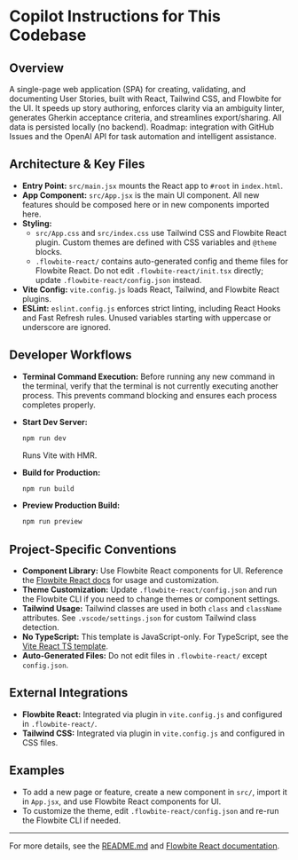 # Copilot Instructions for This Codebase

## Overview
A single-page web application (SPA) for creating, validating, and documenting User Stories, built with React, Tailwind CSS, and Flowbite for the UI. It speeds up story authoring, enforces clarity via an ambiguity linter, generates Gherkin acceptance criteria, and streamlines export/sharing. All data is persisted locally (no backend).
Roadmap: integration with GitHub Issues and the OpenAI API for task automation and intelligent assistance.


## Architecture & Key Files

- **Entry Point:** `src/main.jsx` mounts the React app to `#root` in `index.html`.
- **App Component:** `src/App.jsx` is the main UI component. All new features should be composed here or in new components imported here.
- **Styling:**
  - `src/App.css` and `src/index.css` use Tailwind CSS and Flowbite React plugin. Custom themes are defined with CSS variables and `@theme` blocks.
  - `.flowbite-react/` contains auto-generated config and theme files for Flowbite React. Do not edit `.flowbite-react/init.tsx` directly; update `.flowbite-react/config.json` instead.
- **Vite Config:** `vite.config.js` loads React, Tailwind, and Flowbite React plugins.
- **ESLint:** `eslint.config.js` enforces strict linting, including React Hooks and Fast Refresh rules. Unused variables starting with uppercase or underscore are ignored.

## Developer Workflows

- **Terminal Command Execution:**
  Before running any new command in the terminal, verify that the terminal is not currently executing another process.
  This prevents command blocking and ensures each process completes properly.

- **Start Dev Server:**
  ```sh
  npm run dev
  ```
  Runs Vite with HMR.

- **Build for Production:**
  ```sh
  npm run build
  ```

- **Preview Production Build:**
  ```sh
  npm run preview
  ```

## Project-Specific Conventions

- **Component Library:** Use Flowbite React components for UI. Reference the [Flowbite React docs](https://flowbite-react.com/docs/components/accordion.md) for usage and customization.
- **Theme Customization:** Update `.flowbite-react/config.json` and run the Flowbite CLI if you need to change themes or component settings.
- **Tailwind Usage:** Tailwind classes are used in both `class` and `className` attributes. See `.vscode/settings.json` for custom Tailwind class detection.
- **No TypeScript:** This template is JavaScript-only. For TypeScript, see the [Vite React TS template](https://github.com/vitejs/vite/tree/main/packages/create-vite/template-react-ts).
- **Auto-Generated Files:** Do not edit files in `.flowbite-react/` except `config.json`.

## External Integrations

- **Flowbite React:** Integrated via plugin in `vite.config.js` and configured in `.flowbite-react/`.
- **Tailwind CSS:** Integrated via plugin in `vite.config.js` and configured in CSS files.

## Examples

- To add a new page or feature, create a new component in `src/`, import it in `App.jsx`, and use Flowbite React components for UI.
- To customize the theme, edit `.flowbite-react/config.json` and re-run the Flowbite CLI if needed.

---

For more details, see the [README.md](../README.md) and [Flowbite React documentation](https://flowbite-react.com/docs/getting-started/introduction.md).
